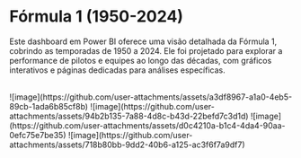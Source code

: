 # Fórmula 1 (1950-2024)
Este dashboard em Power BI oferece uma visão detalhada da Fórmula 1, cobrindo as temporadas de 1950 a 2024. Ele foi projetado para explorar a performance de pilotos e equipes ao longo das décadas, com gráficos interativos e páginas dedicadas para análises específicas.

<br>
![image](https://github.com/user-attachments/assets/a3df8967-a1a0-4eb5-89cb-1ada6b85cf8b)
![image](https://github.com/user-attachments/assets/94b2b135-7a88-4d8c-b43d-22befd7c3d1d)
![image](https://github.com/user-attachments/assets/d0c4210a-b1c4-4da4-90aa-0efc75e7be35)
![image](https://github.com/user-attachments/assets/718b80bb-9dd2-40b6-a125-ac3f6f7a9df7)








